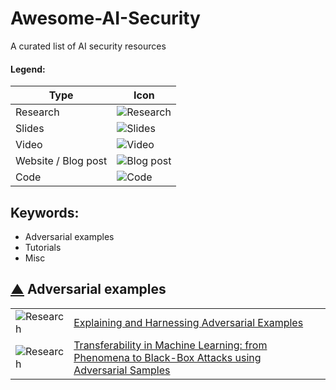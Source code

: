 # Awesome-AI-Security
A curated list of AI security resources

#### Legend:
|Type| Icon|
|---|---|
| Research  | ![Research](https://cdn4.iconfinder.com/data/icons/48-bubbles/48/12.File-32.png "Research")  |
| Slides  | ![Slides](https://cdn3.iconfinder.com/data/icons/tango-icon-library/48/x-office-presentation-32.png "Slides")  |
| Video | ![Video](https://cdn2.iconfinder.com/data/icons/snipicons/500/video-32.png "Video")  |
| Website / Blog post  | ![Blog post](https://cdn3.iconfinder.com/data/icons/tango-icon-library/48/internet-web-browser-32.png "Website or blog post")  |
| Code  | ![Code](https://cdn2.iconfinder.com/data/icons/snipicons/500/application-code-32.png "Code")  |

## Keywords:
- Adversarial examples
- Tutorials
- Misc

## [▲](#keywords) Adversarial examples
|   |   |   |
|---|---|---|
|![Research](https://cdn4.iconfinder.com/data/icons/48-bubbles/48/12.File-32.png "Research")  | [Explaining and Harnessing Adversarial Examples](https://arxiv.org/abs/1412.6572)  |   |
| ![Research](https://cdn4.iconfinder.com/data/icons/48-bubbles/48/12.File-32.png "Research")  | [Transferability in Machine Learning: from Phenomena to Black-Box Attacks using Adversarial Samples](https://arxiv.org/abs/1605.07277)  |   |
